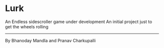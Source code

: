 # Lurk
An Endless sidescroller game under development
An initial project just to get the wheels rolling

---
By Bhanoday Mandla and Pranav Charkupalli
